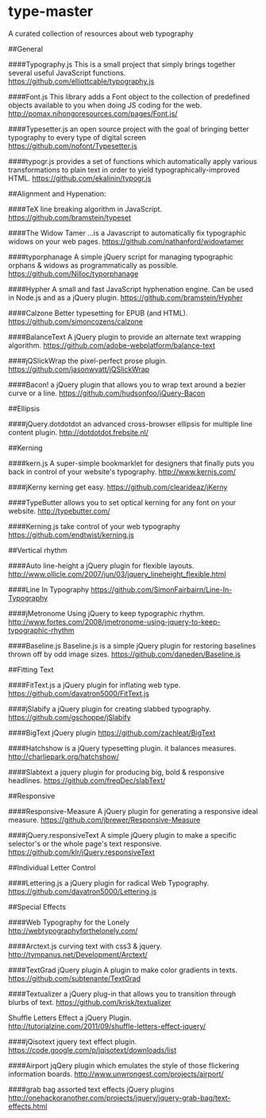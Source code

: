 type-master
===========

A curated collection of resources about web typography 

##General

####Typography.js
This is a small project that simply brings together several useful JavaScript functions.
https://github.com/elliottcable/typography.js

####Font.js
This library adds a Font object to the collection of predefined objects available to you when doing JS coding for the web. 
http://pomax.nihongoresources.com/pages/Font.js/

####Typesetter.js
an open source project with the goal of bringing better typography to every type of digital screen
https://github.com/nofont/Typesetter.js

####typogr.js 
provides a set of functions which automatically apply various transformations to plain text in order to yield typographically-improved HTML.
https://github.com/ekalinin/typogr.js

##Alignment and Hypenation:

####TeX line breaking algorithm in JavaScript.
https://github.com/bramstein/typeset

####The Widow Tamer
…is a Javascript to automatically fix typographic widows on your web pages.
https://github.com/nathanford/widowtamer

####typorphanage
A simple jQuery script for managing typographic orphans & widows as programmatically as possible.
https://github.com/Nilloc/typorphanage

####Hypher
A small and fast JavaScript hyphenation engine. Can be used in Node.js and as a jQuery plugin.
https://github.com/bramstein/Hypher

####Calzone
Better typesetting for EPUB (and HTML).
https://github.com/simoncozens/calzone

####BalanceText
A jQuery plugin to provide an alternate text wrapping algorithm.
https://github.com/adobe-webplatform/balance-text

####jQSlickWrap
the pixel-perfect prose plugin.
https://github.com/jasonwyatt/jQSlickWrap

####Bacon!
a jQuery plugin that allows you to wrap text around a bezier curve or a line.
https://github.com/hudsonfoo/jQuery-Bacon

##Ellipsis

####jQuery.dotdotdot 
an advanced cross-browser ellipsis for multiple line content plugin.
http://dotdotdot.frebsite.nl/

##Kerning

####kern.js
A super-simple bookmarklet for designers that finally puts you back in control of your website's typography.
http://www.kernjs.com/

####jKerny
kerning get easy.
https://github.com/clearideaz/jKerny

####TypeButter 
allows you to set optical kerning for any font on your website. 
http://typebutter.com/

####Kerning.js
take control of your web typography
https://github.com/endtwist/kerning.js

##Vertical rhythm

####Auto line-height
a jQuery plugin for flexible layouts.
http://www.ollicle.com/2007/jun/03/jquery_lineheight_flexible.html

####Line In Typography
https://github.com/SimonFairbairn/Line-In-Typography

####jMetronome
Using jQuery to keep typographic rhythm.
http://www.fortes.com/2008/jmetronome-using-jquery-to-keep-typographic-rhythm

####Baseline.js
Baseline.js is a simple jQuery plugin for restoring baselines thrown off by odd image sizes.
https://github.com/daneden/Baseline.js

##Fitting Text

####FitText.js
a jQuery plugin for inflating web type.
https://github.com/davatron5000/FitText.js

####jSlabify 
a jQuery plugin for creating slabbed typography.
https://github.com/gschoppe/jSlabify

####BigText
jQuery plugin
https://github.com/zachleat/BigText

####Hatchshow
is a jQuery typesetting plugin. it balances measures.
http://charliepark.org/hatchshow/

####Slabtext
a jquery plugin for producing big, bold & responsive headlines.
https://github.com/freqDec/slabText/

##Responsive

####Responsive-Measure
A jQuery plugin for generating a responsive ideal measure.
https://github.com/jbrewer/Responsive-Measure

####jQuery.responsiveText
A simple jQuery plugin to make a specific selector's or the whole page's text responsive.
https://github.com/klr/jQuery.responsiveText

##Individual Letter Control

####Lettering.js
a jQuery plugin for radical Web Typography.
https://github.com/davatron5000/Lettering.js

##Special Effects

####Web Typography for the Lonely
http://webtypographyforthelonely.com/

####Arctext.js
curving text with css3 & jquery.
http://tympanus.net/Development/Arctext/

####TextGrad jQuery plugin
A plugin to make color gradients in texts.
https://github.com/subtenante/TextGrad

####Textualizer
a jQuery plug-in that allows you to transition through blurbs of text.
https://github.com/krisk/textualizer

Shuffle Letters Effect
a jQuery Plugin.
http://tutorialzine.com/2011/09/shuffle-letters-effect-jquery/

####jQisotext
jquery text effect plugin.
https://code.google.com/p/jqisotext/downloads/list

####Airport 
jqQery plugin which emulates the style of those flickering information boards.
http://www.unwrongest.com/projects/airport/

####grab bag
assorted text effects jQuery plugins
http://onehackoranother.com/projects/jquery/jquery-grab-bag/text-effects.html
